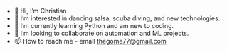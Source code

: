 - 👋 Hi, I’m Christian
- 👀 I’m interested in dancing salsa, scuba diving, and new technologies.
- 🌱 I’m currently learning Python and am new to coding.
- 💞️ I’m looking to collaborate on automation and ML projects.
- 📫 How to reach me - email thegome77@gmail.com

<!---
thegome77/thegome77 is a ✨ special ✨ repository because its `README.md` (this file) appears on your GitHub profile.
You can click the Preview link to take a look at your changes.
--->
